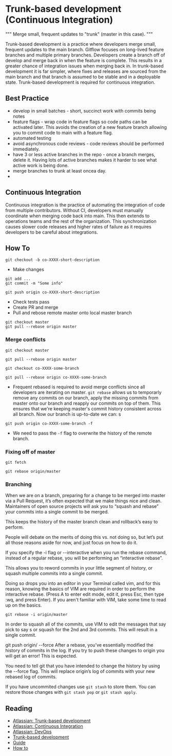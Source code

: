 # Trunk-based development (Continuous Integration)

"""
Merge small, frequent updates to "trunk" (master in this case).
"""

Trunk-based development is a practice where developers merge small, frequent updates to the main branch. Gitflow focuses on long-lived feature branches and multiple primary branches. Developers create a branch off of develop and merge back in when the feature is complete. This results in a greater chance of integration issues when merging back in. In trunk-based development it is far simpler, where fixes and releases are sourced from the main branch and that branch is assumed to be stable and in a deployable state. Trunk-based development is required for continuous integration. 

## Best Practice

* develop in small batches - short, succinct work with commits being notes
* feature flags - wrap code in feature flags so code paths can be activated later. This avoids the creation of a new feature branch allowing you to commit code to main with a feature flag.
* automated testing
* avoid asynchronous code reviews - code reviews should be performed immediately.
* have 3 or less active branches in the repo - once a branch merges, delete it. Having lots of active branches makes it harder to see what active work is being done.
* merge branches to trunk at least oncea day.
* 

## Continuous Integration

Continuous integration is the practice of automating the integration of code from multiple contributors. Without CI, developers must manually coordinate when merging code back into main. This then extends to operations teams and the rest of the organization. This synchronization causes slower code releases and higher rates of failure as it requires developers to be careful about integrations.

## How To

```
git checkout -b co-XXXX-short-description
```

* Make changes

```
git add ...
git commit -m "Some info"

git push origin co-XXXX-short-description
```

* Check tests pass
* Create PR and merge
* Pull and rebose remote master onto local master branch

```
git checkout master
git pull --rebase origin master
```

### Merge conflicts

```
git checkout master

git pull --rebase origin master

git checkout co-XXXX-some-branch

git pull --rebase origin co-XXXX-some-branch
```

* Frequent rebased is required to avoid merge conflicts since all developers are iterating on master. `git rebase` allows us to temporarly remove any commits on our branch, apply the missing commits from master onto our branch and reapply our commits on top of them. This ensures that we're keeping master's commit history consistent across all branch. Now our branch is up-to-date we can:
s
```
git push origin co-XXXX-some-branch -f
```

* We need to pass the `-f` flag to overwrite the history of the remote branch.

### Fixing off of master

```
git fetch

git rebase origin/master
```

### Branching

When we are on a branch, preparing for a change to be merged into master via a Pull Request, it’s often expected that we make things nice and clean. Maintainers of open source projects will ask you to “squash and rebase” your commits into a single commit to be merged.

This keeps the history of the master branch clean and rollback’s easy to perform.

People will debate on the merits of doing this vs. not doing so, but let’s put all those reasons aside for now, and just focus on how to do it.

If you specify the -i flag or --interactive when you run the rebase command, instead of a regular rebase, you will be performing an “interactive rebase”.

This allows you to reword commits in your little segment of history, or squash multiple commits into a single commit.

Doing so drops you into an editor in your Terminal called vim, and for this reason, knowing the basics of VIM are required in order to perform the interactive rebase. (Press A to enter edit mode, edit it, press Esc, then type :wq, and press Enter). If you aren't familiar with VIM, take some time to read up on the basics.


```
git rebase -i origin/master
```

In order to squash all of the commits, use VIM to edit the messages that say pick to say s or squash for the 2nd and 3rd commits. This will result in a single commit.

git push origin/<branch> --force
After a rebase, you’ve essentially modified the history of commits in the log. If you try to push these changes to origin you will get an error! This is expected.

You need to tell git that you have intended to change the history by using the --force flag. This will replace origin’s log of commits with your new rebased log of commits.

If you have uncommited changes use `git stash` to store them. You can restore those changes with `git stash pop` or `git stash apply`.

## Reading

* [Atlassian: Trunk-based development](https://www.atlassian.com/continuous-delivery/continuous-integration/trunk-based-development)
* [Atlassian: Continuous Integration](https://www.atlassian.com/continuous-delivery/continuous-integration)
* [Atlassian: DevOps](https://www.atlassian.com/devops/what-is-devops/devops-best-practices)
* [Trunk-based development](https://trunkbaseddevelopment.com/)
* [Guide](https://hackernoon.com/a-guide-to-git-with-trunk-based-development-93a350c)
* [How to](https://www.nebulaworks.com/insights/posts/trunk-based-development-for-beginners/)